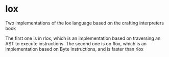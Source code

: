 # lox
Two implementations of the lox language based on the crafting interpreters book

The first one is in rlox, which is an implementation based on traversing an AST to execute instructions.
The second one is on flox, which is an implementation based on Byte instructions, and is faster than rlox
